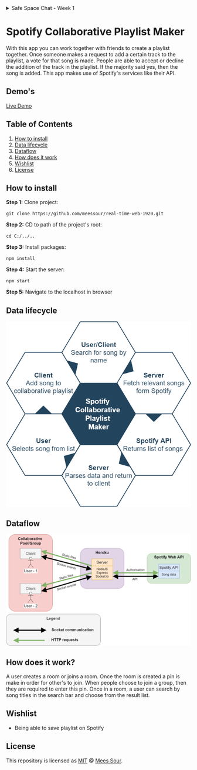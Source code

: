 <details>
<summary>Safe Space Chat - Week 1</summary>

# Safe Space Chat
Let me introduce you to Safe Space Chat! This is a single-room chat app, but with a catch. This chat app has a reputation system based on the amount of bad words a user uses. The reputation of a user is indicated by the intensity of the color red in their username.

<details>
<summary>Click here to see an example</summary>

![Image](docs/img/week-1-readme/chrome_R2JSHfo7PP.png)

</details>


## Demo's

[Live Demo](https://safe-space-chat.herokuapp.com/)

![Image](docs/img/week-1-readme/chrome_ds7Olw3b10.png)

## But why?

The world has to much hatred and we need more love and peace, or something like that. Let the **haters** stand out and defer them from the good folk.

## How does it work

When the user navigates to the website, he or she is asked to enter a (user)name

![Image](docs/img/week-1-readme/chrome_7AqSu0ABDK.png)

Once the user has entered a username, it is saved on the user's socket on the server:
```javascript
socket.on('set username', function (name) {
    if (!socket.userName && name) {
        console.log(`user with id ${socket.userName} connected`);

        socket.userName = name;
        socket.broadcast.emit('server message', `<b>${socket.userName}</b> joined the chat`);
    }
});
```
It will also broadcast a message to everyone in the chat using:
```javascript
socket.broadcast.emit('server message', `<b>${socket.userName}</b> joined the chat`)
```
Here is what it looks like:

![Image](docs/img/week-1-readme/chrome_17YxVODBiE.png)

Here is how to client checks whether a username is valid:

```javascript
$("#set_username").click(() => {
    const usernameInput = $("#username").val().trim();
    if (usernameInput) {
        setUserName(usernameInput);
    }
});
```

Subsequently the username is emitted to the server's socket with the namespace  `set username`. The username-input container is also "replaced" by the chat-room:

```javascript
function setUserName(userName) {
    socket.emit('set username', userName);

    $(".username-input-container").css("display", "none");
    $(".chat-main-wrapper").css("visibility", "visible");
}
```

<details>
<summary>username-input container</summary>

![Image](docs/img/week-1-readme/chrome_7AqSu0ABDK.png)

</details>

<details>
<summary>chat-room</summary>

![Image](docs/img/week-1-readme/chrome_3etr9ByVkw.png)

</details>

## Bad word filter

when the user tries to send a message using `socket.on('user message')` it checks for bad words. In the server, when a bad word is present in the message it worsens the user's reputation by 5. When the user sends a message without a bad word it improves the user's reputation by 1. This means messages with bad words have 5 times more effect on your reputation than if they don't. The reputation is a number between 50 and 100:

```javascript
if (containsBadWord(message)) {
    console.log("Bad word found");

    newReputation = (oldReputation - 5);
    if (newReputation < 50) {
        newReputation = 50
    }
} else {
    console.log("No bad word found");

    newReputation = (oldReputation + 1);
    if (newReputation > 100) {
        newReputation = 100
    }
}
```

The number representing the reputation is equal to the lightness of the color red of the username. The color is pure white when this value is 100. The color red is the most bright when the value is 50. At value 0 the color is black:

![Image](docs/img/week-1-readme/chrome_SnQrGJkcdK.png)

The color is set using the HSL color value. The Hue (h) value is set to either 0 or 360, this represents the color red on the color spectrum. The Saturation (s) is set to 100% to get the most intense color possible. 

The color value is somewhere between: `hsl(0, 100%, 50%)` and `hsl(0, 100%, 100%)`. 

The user's name is wrapped in a bold tag and contains a color style:

```javascript
<b style="color: hsl(0, 100%, ${socket.reputation}%);">
    ${socket.userName}:
</b>
```

Here is the function that checks for bad words:

```javascript
function containsBadWord(message) {
    // Source: https://www.freewebheaders.com/full-list-of-bad-words-banned-by-google/
    const badWords = ['anal', 'anus', 'arse', 'ass', 'ass fuck', 'ass hole', 'assfucker', 'asshole', 'assshole', 'bastard', 'bitch', 'black cock', 'bloody hell', 'boong', 'cock', 'cockfucker', 'cocksuck', 'cocksucker', 'coon', 'coonnass', 'crap', 'cunt', 'cyberfuck', 'damn', 'darn', 'dick', 'dirty', 'douche', 'dummy', 'erect', 'erection', 'erotic', 'escort', 'fag', 'faggot', 'fuck', 'Fuck off', 'fuck you', 'fuckass', 'fuckhole', 'god damn', 'gook', 'hard core', 'hardcore', 'homoerotic', 'hore', 'lesbian', 'lesbians', 'mother fucker', 'motherfuck', 'motherfucker', 'negro', 'nigger', 'orgasim', 'orgasm', 'penis', 'penisfucker', 'piss', 'piss off', 'porn', 'porno', 'pornography', 'pussy', 'retard', 'sadist', 'sex', 'sexy', 'shit', 'slut', 'son of a bitch', 'suck', 'tits', 'viagra', 'whore', 'xxx'];

    // Source: https://stackoverflow.com/a/46337280/11119707
    return badWords.some(badWord => message.includes(badWord));
}
```

There is a long array with all the bad words and a check if the message contains any of the bad words.

</details>

# Spotify Collaborative Playlist Maker

With this app you can work together with friends to create a playlist together. Once someone makes a request to add a certain track to the playlist, a vote for that song is made. People are able to accept or decline the addition of the track in the playlist. If the majority said yes, then the song is added. This app makes use of Spotify's services like their API.

## Demo's

[Live Demo]()

## Table of Contents
1. [How to install](#How-to-install)
2. [Data lifecycle](#Data-lifecycle)
3. [Dataflow](#Dataflow)
4. [How does it work](#How-does-it-work)
5. [Wishlist](#Wishlist)
6. [License](#License)

## How to install
**Step 1:** Clone project:
```git
git clone https://github.com/meessour/real-time-web-1920.git
```

**Step 2:** CD to path of the project's root:
```git
cd C:/../..
```

**Step 3:** Install packages:
```git
npm install
```

**Step 4:** Start the server:
```git
npm start
```

**Step 5:** Navigate to the localhost in browser

## Data lifecycle
![Image](docs/img/final-app-readme/data-lifecycle.png)

## Dataflow
![Image](docs/img/final-app-readme/dataflow.png)

## How does it work?
A user creates a room or joins a room. Once the room is created a pin is make in order for other's to join. When people choose to join a group, then they are required to enter this pin. Once in a room, a user can search by song titles in the search bar and choose from the result list.

## Wishlist
* Being able to save playlist on Spotify

## License
This repository is licensed as [MIT](LICENSE) @ [Mees Sour](https://github.com/meessour).
